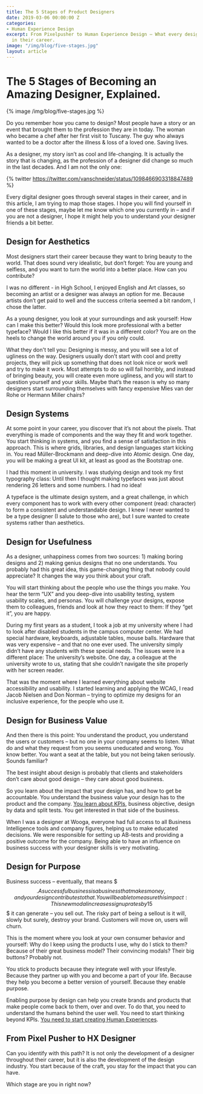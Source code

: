 ```yaml
---
title: The 5 Stages of Product Designers
date: 2019-03-06 00:00:00 Z
categories:
- Human Experience Design
excerpt: From Pixelpusher to Human Experience Design – What every designer goes through
  in their career.
image: "/img/blog/five-stages.jpg"
layout: article
---
```


# The 5 Stages of Becoming an Amazing Designer, Explained. 

{% image /img/blog/five-stages.jpg %}

Do you remember how you came to design? Most people have a story or an event that brought them to the profession they are in today. The woman who became a chef after her first visit to Tuscany. The guy who always wanted to be a doctor after the illness & loss of a loved one. Saving lives.

As a designer, my story isn’t as cool and life-changing. It is actually the story that is changing, as the profession of a designer did change so much in the last decades. And I am not the only one: 

{% twitter https://twitter.com/vanschneider/status/1098466903318847489 %}

Every digital designer goes through several stages in their career, and in this article, I am trying to map those stages. I hope you will find yourself in one of these stages, maybe let me know which one you currently in – and if you are not a designer, I hope it might help you to understand your designer friends a bit better.


## Design for Aesthetics

Most designers start their career because they want to bring beauty to the world. That does sound very idealistic, but don’t forget: You are young and selfless, and you want to turn the world into a better place. How can you contribute?

I was no different - in High School, I enjoyed English and Art classes, so becoming an artist or a designer was always an option for me. Because artists don’t get paid to well and the success criteria seemed a bit random, I chose the latter. 

As a young designer, you look at your surroundings and ask yourself: How can I make this better? Would this look more professional with a better typeface? Would I like this better if it was in a different color? You are on the heels to change the world around you if you only could.

What they don't tell you: Designing is messy, and you will see a lot of ugliness on the way. Designers usually don’t start with cool and pretty projects, they will pick up something that does not look nice or work well and try to make it work. Most attempts to do so will fail horribly, and instead of bringing beauty, you will create even more ugliness, and you will start to question yourself and your skills. Maybe that’s the reason is why so many designers start surrounding themselves with fancy expensive Mies van der Rohe or Hermann Miller chairs?

## Design Systems

At some point in your career, you discover that it’s not about the pixels. That everything is made of components and the way they fit and work together. You start thinking in systems, and you find a sense of satisfaction in this approach. This is where grids, libraries, and design languages start kicking in. You read Müller-Brockmann and deep-dive into Atomic design. One day, you will be making a great UI kit, at least as good as the Bootstrap one.

I had this moment in university. I was studying design and took my first typography class: Until then I thought making typefaces was just about rendering 26 letters and some numbers. I had no idea! 

A typeface is the ultimate design system, and a great challenge, in which every component has to work with every other component (read: character) to form a consistent and understandable design. I knew I never wanted to be a type designer (I salute to those who are), but I sure wanted to create systems rather than aesthetics.

## Design for Usefulness

As a designer, unhappiness comes from two sources: 1) making boring designs and 2) making genius designs that no one understands. You probably had this great idea, this game-changing thing that nobody could appreciate? It changes the way you think about your craft.

You will start thinking about the people who use the things you make. You hear the term “UX” and you deep-dive into usability testing, system usability scales, and personas. You will challenge your designs, expose them to colleagues, friends and look at how they react to them: If they “get it”, you are happy.

During my first years as a student, I took a job at my university where I had to look after disabled students in the campus computer center. We had special hardware, keyboards, adjustable tables, mouse balls. Hardware that was very expensive – and that no one ever used. The university simply didn’t have any students with these special needs. The issues were in a different place: The university’s website. One day, a colleague at the university wrote to us, stating that she couldn’t navigate the site properly with her screen reader. 

That was the moment where I learned everything about website accessibility and usability. I started learning and applying the WCAG, I read Jacob Nielsen and Don Norman – trying to optimize my designs for an inclusive experience, for the people who use it.

## Design for Business Value

And then there is this point: You understand the product, you understand the users or customers – but no one in your company seems to listen. What do and what they request from you seems uneducated and wrong. You know better. You want a seat at the table, but you not being taken seriously. Sounds familiar?  

The best insight about design is probably that clients and stakeholders don’t care about good design – they care about good business.

So you learn about the impact that your design has, and how to get be accountable. You understand the business value your design has to the product and the company. [You learn about KPIs](/2019/kill-your-kpis/), business objective, design by data and split tests. You get interested in that side of the business.

When I was a designer at Wooga, everyone had full access to all Business Intelligence tools and company figures, helping us to make educated decisions. We were responsible for setting up AB-tests and providing a positive outcome for the company. Being able to have an influence on business success with your designer skills is very motivating. 


## Design for Purpose

Business success – eventually, that means $$$. A successful business is a business that makes money, and your design contributes to that. You will be able to measure this impact: This new modal increases signup rates by 15%, the bigger button dollars spent by 5%. The more aggressive your design is, the more $$$ it can generate – you sell out. The risky part of being a sellout is it will, slowly but surely, destroy your brand. Customers will move on, users will churn.

This is the moment where you look at your own consumer behavior and yourself: Why do I keep using the products I use, why do I stick to them? Because of their great business model? Their convincing modals? Their big buttons? Probably not.

You stick to products because they integrate well with your lifestyle. Because they partner up with you and become a part of your life. Because they help you become a better version of yourself. Because they enable purpose. 

Enabling purpose by design can help you create brands and products that make people come back to them, over and over. To do that, you need to understand the humans behind the user well. You need to start thinking beyond KPIs. [You need to start creating Human Experiences](/2019/humans-not-users/).


## From Pixel Pusher to HX Designer

Can you identify with this path? It is not only the development of a designer throughout their career, but it is also the development of the design industry. You start because of the craft, you stay for the impact that you can have.

Which stage are you in right now?

